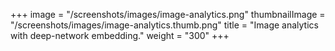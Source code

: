 +++
image =  "/screenshots/images/image-analytics.png"
thumbnailImage = "/screenshots/images/image-analytics.thumb.png"
title =  "Image analytics with deep-network embedding."
weight = "300"
+++

